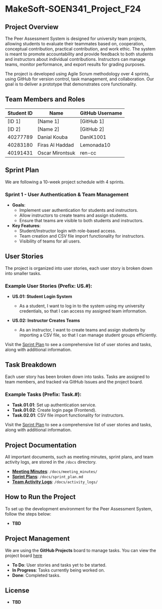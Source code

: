 # MakeSoft-SOEN341_Project_F24

## Project Overview
The Peer Assessment System is designed for university team projects, allowing students to evaluate their teammates based on, cooperation, conceptual contribution, practical contribution, and work ethic. The system is meant to promote accountability and provide feedback to both students and instructors about individual contributions. Instructors can manage teams, monitor performance, and export results for grading purposes.

The project is developed using Agile Scrum methodology over 4 sprints, using GitHub for version control, task management, and collaboration. Our goal is to deliver a prototype that demonstrates core functionality.

## Team Members and Roles
| Student ID | Name            | GitHub Username |
| ---------- | --------------- | --------------- |
| [ID 1]     | [Name 1]        | [GitHub 1]      |
| [ID 2]     | [Name 2]        | [GitHub 2]      |
| 40277789   | Danial Kouba    | DaniK1001       |
| 40283180   | Firas Al Haddad | Lemonada10      |
| 40191431   | Oscar Mirontsuk | ren-cc          |


## Sprint Plan
We are following a 10-week project schedule with 4 sprints.

### Sprint 1 - User Authentication & Team Management
- **Goals**: 
  - Implement user authentication for students and instructors.
  - Allow instructors to create teams and assign students.
  - Ensure that teams are visible to both students and instructors.
- **Key Features**:
  - Student/Instructor login with role-based access.
  - Team creation and CSV file import functionality for instructors.
  - Visibility of teams for all users.

## User Stories
The project is organized into user stories, each user story is broken down into smaller tasks.

### Example User Stories (Prefix: US.#):
- **US.01: Student Login System**
  - As a student, I want to log in to the system using my university credentials, so that I can access my assigned team information.
  
- **US.02: Instructor Creates Teams**
  - As an instructor, I want to create teams and assign students by importing a CSV file, so that I can manage student groups efficiently.

Visit the [Sprint Plan](./docs/sprint_plan.md) to see a comprehensive list of user stories and tasks, along with additional information. 

## Task Breakdown
Each user story has been broken down into tasks. Tasks are assigned to team members, and tracked via GitHub Issues and the project board.

### Example Tasks (Prefix: Task.#):
- **Task.01.01**: Set up authentication service.
- **Task.01.02**: Create login page (Frontend).
- **Task.02.01**: CSV file import functionality for instructors.

Visit the [Sprint Plan](./docs/sprint_plan.md) to see a comprehensive list of user stories and tasks, along with additional information. 

## Project Documentation
All important documents, such as meeting minutes, sprint plans, and team activity logs, are stored in the `/docs` directory.

- **[Meeting Minutes](./docs/meeting_minutes/)**: `/docs/meeting_minutes/`
- **[Sprint Plans](./docs/sprint_plan.md)**: `/docs/sprint_plan.md`
- **[Team Activity Logs](./docs/activity_logs/)**: `/docs/activity_logs/`

## How to Run the Project
To set up the development environment for the Peer Assessment System, follow the steps below:

- **TBD** 
## Project Management

We are using the **GitHub Projects** board to manage tasks. You can view the project board [here](#)

- **To Do**: User stories and tasks yet to be started.
- **In Progress**: Tasks currently being worked on.
- **Done**: Completed tasks.

## License

- **TBD** 
